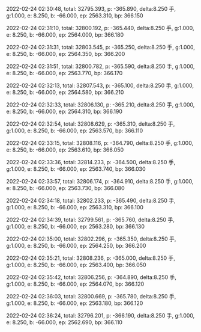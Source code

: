 2022-02-24 02:30:48, total: 32795.393, p: -365.890, delta:8.250 手, g:1.000, e: 8.250, b: -66.000, ep: 2563.310, bp: 366.150

2022-02-24 02:31:10, total: 32800.192, p: -365.440, delta:8.250 手, g:1.000, e: 8.250, b: -66.000, ep: 2564.000, bp: 366.180

2022-02-24 02:31:31, total: 32803.545, p: -365.250, delta:8.250 手, g:1.000, e: 8.250, b: -66.000, ep: 2564.350, bp: 366.200

2022-02-24 02:31:51, total: 32800.782, p: -365.590, delta:8.250 手, g:1.000, e: 8.250, b: -66.000, ep: 2563.770, bp: 366.170

2022-02-24 02:32:13, total: 32807.543, p: -365.100, delta:8.250 手, g:1.000, e: 8.250, b: -66.000, ep: 2564.580, bp: 366.210

2022-02-24 02:32:33, total: 32806.130, p: -365.210, delta:8.250 手, g:1.000, e: 8.250, b: -66.000, ep: 2564.310, bp: 366.190

2022-02-24 02:32:54, total: 32808.629, p: -365.310, delta:8.250 手, g:1.000, e: 8.250, b: -66.000, ep: 2563.570, bp: 366.110

2022-02-24 02:33:15, total: 32808.116, p: -364.790, delta:8.250 手, g:1.000, e: 8.250, b: -66.000, ep: 2563.610, bp: 366.050

2022-02-24 02:33:36, total: 32814.233, p: -364.500, delta:8.250 手, g:1.000, e: 8.250, b: -66.000, ep: 2563.740, bp: 366.030

2022-02-24 02:33:57, total: 32806.174, p: -364.910, delta:8.250 手, g:1.000, e: 8.250, b: -66.000, ep: 2563.730, bp: 366.080

2022-02-24 02:34:18, total: 32802.233, p: -365.490, delta:8.250 手, g:1.000, e: 8.250, b: -66.000, ep: 2563.310, bp: 366.100

2022-02-24 02:34:39, total: 32799.561, p: -365.760, delta:8.250 手, g:1.000, e: 8.250, b: -66.000, ep: 2563.280, bp: 366.130

2022-02-24 02:35:00, total: 32802.296, p: -365.350, delta:8.250 手, g:1.000, e: 8.250, b: -66.000, ep: 2564.250, bp: 366.200

2022-02-24 02:35:21, total: 32808.236, p: -365.000, delta:8.250 手, g:1.000, e: 8.250, b: -66.000, ep: 2563.400, bp: 366.050

2022-02-24 02:35:42, total: 32806.256, p: -364.890, delta:8.250 手, g:1.000, e: 8.250, b: -66.000, ep: 2564.070, bp: 366.120

2022-02-24 02:36:03, total: 32800.669, p: -365.780, delta:8.250 手, g:1.000, e: 8.250, b: -66.000, ep: 2563.180, bp: 366.120

2022-02-24 02:36:24, total: 32796.201, p: -366.190, delta:8.250 手, g:1.000, e: 8.250, b: -66.000, ep: 2562.690, bp: 366.110